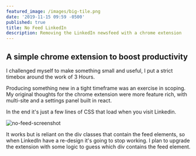 ```yaml
---
featured_image: /images/big-tile.png
date: '2019-11-15 09:59 -0500'
published: true
title: No Feed LinkedIn
description: Removing the LinkedIn newsfeed with a chrome extension
---
```

## A simple chrome extension to boost productivity 

I challenged myself to make something small and useful, I put a strict timebox around the work of 3 Hours.

Producing something new in a tight timeframe was an exercise in scoping. My original thoughts for the chrome extension were more feature rich, with multi-site and a settings panel built in react. 

In the end it's just a few lines of CSS that load when you visit Linkedin. 

![no-feed-screenshot]({{site.baseurl}}/images/ne-feedas.png)

It works but is reliant on the div classes that contain the feed elements, so when LinkedIn have a re-design it's going to stop working. I plan to upgrade the extension with some logic to guess which div contains the feed element.

